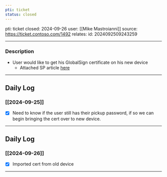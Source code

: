 ```yaml
---
pti: ticket
status: closed
---
```

pti: ticket 
closed: 2024-09-26
user: [[Mike Mastroianni]]
source: https://ticket.contoso.com/1492
relates: 
id: 2024092509243259

---
### Description
- User would like to get his GlobalSign certificate on his new device 
	- Attached SP article [here](https://aretecloud.sharepoint.us/sites/IT/FAQs/How%20To%20-%20Use%20Digital%20Certificates%20for%20Email.aspx)
---
## Daily Log
### [[2024-09-25]]
- [x] Need to know if the user still has their pickup password, if so we can begin bringing the cert over to new device.
---
## Daily Log
### [[2024-09-26]]
- [x] Imported cert from old device 
---








